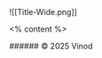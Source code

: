 <!-- slide bg="white" -->
<grid drag="100 55" drop="top" align="stretch">
![[Title-Wide.png]]
</grid>

<grid drag="100 25" drop="0 70" flow="col" align="stretch">

<% content %>

</grid>


<grid drag="100 6" drop="bottom">
###### © 2025 Vinod<!-- element style="font-weight:300" -->
</grid>
